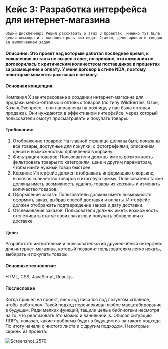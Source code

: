 # Кейс 3: Разработка интерфейса для интернет-магазина
    Общий дисклеймер: Решил рассказать о этих 3 проектах, именно тут была целая команда и я выполнял роль тим лида. Ставил, делегировал и следил за выполнением задач
#### Описание: Это проект над которым работал последнее время, к сожалению он так и не вышел в свет, по причине, что компания не договорилась с критическим количеством поставщиков в процентах за размещение и оплату. У меня договор в стиле NDA, поэтому некоторые моменты разглашать не могу. 
#### Основная концепция: 
Компания X заинтересована в создании интернет-магазина для продажи мелко-оптовых и оптовых товаров (по типу WildBerries, Озон, КазаньЭкспресс – они направлены на розницу, у нас была оптовая продажа). Они нуждаются в эффективном интерфейсе, через который пользователи смогут просматривать и покупать товары.
#### Требования:
1.	Отображение товаров: На главной странице должны быть показаны все товары, доступные для покупки, с фотографиями, описанием, ценой и возможностью добавления в корзину.
2.	Фильтрация товаров: Пользователи должны иметь возможность фильтровать товары по категориям, цене и другим параметрам, чтобы найти нужный товар быстрее.
3.	Корзина: Интерфейс должен отображать информацию о корзине, включая количество товаров и итоговую сумму. Пользователи также должны иметь возможность удалять товары из корзины и изменять количество товаров.
4.	Оформление заказа: Пользователи должны иметь возможность оформить заказ, выбрав способ доставки и оплаты. Интерфейс должен отображать подтверждение заказа и дату доставки.
5.	Отслеживание заказов: Пользователи должны иметь возможность отслеживать статус своих заказов и получать обновления о доставке.
#### Цель: 
Разработать интуитивный и пользовательский дружелюбный интерфейс для интернет-магазина, который позволит пользователям легко искать, выбирать и покупать товары.
#### Основные технологии: 
HTML, CSS, JavaScript, React.js.
#### Послесловие
Когда пришел на проект, весь код писался под лозунгом «главное, чтобы работало». Такой подход перечеркивал любое масштабирование в будущем. Ради мелких функций, тащили целые библиотеки несмотря на то, что реализовать это можно и ванильной js. Описал ситуацию ЛПР’у, показал, какие проблемы будут в будущем из-за такого подхода. По итогу начали с чистого листа и с другим подходом. Некоторые скрины из проекта:

![Screenshot_2570](https://user-images.githubusercontent.com/106706007/217263992-a8a2e696-870b-4db4-a0b7-23427903728c.png)

